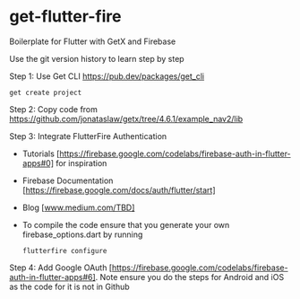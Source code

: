 # get-flutter-fire

Boilerplate for Flutter with GetX and Firebase

Use the git version history to learn step by step

Step 1: Use Get CLI https://pub.dev/packages/get_cli

`get create project`

Step 2: Copy code from https://github.com/jonataslaw/getx/tree/4.6.1/example_nav2/lib

Step 3: Integrate FlutterFire Authentication

- Tutorials [https://firebase.google.com/codelabs/firebase-auth-in-flutter-apps#0] for inspiration
- Firebase Documentation [https://firebase.google.com/docs/auth/flutter/start]
- Blog [www.medium.com/TBD]
- To compile the code ensure that you generate your own firebase_options.dart by running

  `flutterfire configure`

Step 4: Add Google OAuth [https://firebase.google.com/codelabs/firebase-auth-in-flutter-apps#6]. Note ensure you do the steps for Android and iOS as the code for it is not in Github
